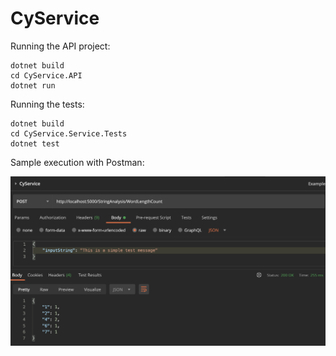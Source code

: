 # CyService

Running the API project:

```
dotnet build
cd CyService.API
dotnet run
```

Running the tests:

```
dotnet build
cd CyService.Service.Tests
dotnet test
```

Sample execution with Postman:

![Postman](./Postman.png)